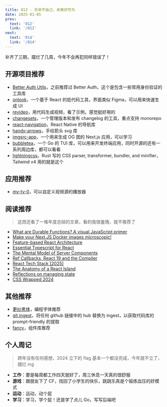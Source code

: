 ```yaml
---
title: 013 - 天命不由己，未竟亦可为
date: 2025-01-05
prev:
  text: '012'
  link: '/012'
next:
  text: '014'
  link: '/014'
---
```


补齐了三期，摆烂了几周，今年不会再犯同样错误了！

## 开源项目推荐

- [Better Auth Utils](https://github.com/better-auth/utils)，之前推荐过 Better Auth，这个是包含一些常用身份验证的工具库
- [onlook](https://github.com/onlook-dev/onlook)，一个基于 React 的低代码工具，界面类似 Figma，可以用来快速生成 UI
- [revideo](https://github.com/redotvideo/revideo)，用代码生成视频，看了示例，感觉挺好用的
- [changesets](https://github.com/changesets/changesets)，一个管理版本和发布 changelog 的工具，重点支持 monorepo
- [react-navigation](https://github.com/react-navigation/react-navigation)，React Native 的导航库
- [handy-arrows](https://github.com/Eronred/handy-arrows)，手绘箭头 svg 库
- [imgsrc-app](https://github.com/FadyMak/imgsrc-app)，一个用来生成 OG 图的 Next.js 应用，可以学习
- [bubbletea](https://github.com/charmbracelet/bubbletea)，一个 Go 的 TUI 库，可以用来开发终端应用，同时开源的还有一系列周边库，都可以看看
- [lightningcss](https://github.com/parcel-bundler/lightningcss)，Rust 写的 CSS parser, transformer, bundler, and minifier，Tailwind v4 用的就是这个

## 应用推荐

- [my-tv-0](https://github.com/lizongying/my-tv-0)，可以自定义视频源的播放器

## 阅读推荐

> 这周还看了一堆年度总结的文章，看的我很羞愧，就不推荐了

- [What are Durable Functions? A visual JavaScript primer](https://www.inngest.com/blog/durable-functions-a-visual-javascript-primer)
- [Make your Next.JS Docker images microscopic!](https://xeiaso.net/notes/2024/small-nextjs-images)
- [Feature-based React Architecture](https://www.robinwieruch.de/react-feature-architecture/)
- [Essential Typescript for React](https://www.jacobparis.com/content/react-ts)
- [The Mental Model of Server Components](https://saewitz.com/the-mental-model-of-server-components)
- [Ref Callbacks, React 19 and the Compiler](https://tkdodo.eu/blog/ref-callbacks-react-19-and-the-compiler)
- [React Tech Stack [2025]](https://www.robinwieruch.de/react-tech-stack/)
- [The Anatomy of a React Island](https://swizec.com/blog/the-anatomy-of-a-react-island/)
- [Reflections on managing state](https://www.frontendundefined.com/posts/monthly/react-state-management-reflections/)
- [CSS Wrapped 2024](https://chrome.dev/css-wrapped-2024/)

## 其他推荐

- [更纱黑体](https://github.com/be5invis/Sarasa-Gothic)，编程字体推荐
- [git ingest](https://github.com/cyclotruc/gitingest)，将任何 github 链接中的 hub 替换为 ingest，以获取代码库的 prompt-friendly 的提取
- [fancy](https://github.com/danielpetho/fancy)，组件库推荐

## 个人周记

> 跨年没有任何感想，2024 立下的 flag 基本一个都没完成，今年就不立了，摆烂 ing

- **工作**：要是每周都工作四天就好了，周三休息一天真的很舒服
- **游戏**：跟朋友下了 CF，找回了小学生的快乐，跳跳乐真是个锻炼血压的好模式
- **运动**：运动，动个屁
- **学习**：学习，学个屁！还是学了点儿 Go，写写后端吧
